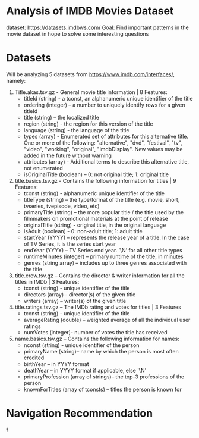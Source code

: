 # Analysis of IMDB Movies Dataset
dataset: https://datasets.imdbws.com/
Goal: Find important patterns in the movie dataset in hope to solve some interesting questions

# Datasets
Will be analyzing 5 datasets from https://www.imdb.com/interfaces/, namely:
1. Title.akas.tsv.gz - General movie title information | 8 Features:
    - titleId (string) - a tconst, an alphanumeric unique identifier of the title
    - ordering (integer) – a number to uniquely identify rows for a given titleId
    - title (string) – the localized title
    - region (string) - the region for this version of the title
    - language (string) - the language of the title
    - types (array) - Enumerated set of attributes for this alternative title. One or more of the following: "alternative", "dvd", "festival", "tv", "video", "working", "original", "imdbDisplay". New values may be added in the future without warning
    - attributes (array) - Additional terms to describe this alternative title, not enumerated
    - isOriginalTitle (boolean) – 0: not original title; 1: original title
2. title.basics.tsv.gz - Contains the following information for titles | 9 Features:
    - tconst (string) - alphanumeric unique identifier of the title
    - titleType (string) – the type/format of the title (e.g. movie, short, tvseries, tvepisode,
    video, etc)
    - primaryTitle (string) – the more popular title / the title used by the filmmakers on
    promotional materials at the point of release
    - originalTitle (string) - original title, in the original language
    - isAdult (boolean) - 0: non-adult title; 1: adult title
    - startYear (YYYY) – represents the release year of a title. In the case of TV Series, it is
    the series start year
    - endYear (YYYY) – TV Series end year. ‘\N’ for all other title types
    - runtimeMinutes (integer) – primary runtime of the title, in minutes
    - genres (string array) – includes up to three genres associated with the title
3. title.crew.tsv.gz – Contains the director & writer information for all the titles in IMDb | 3 Features:
    - tconst (string) - unique identifier of the title
    - directors (array) - director(s) of the given title
    - writers (array) – writer(s) of the given title
4. title.ratings.tsv.gz – The IMDb rating and votes for titles | 3 Features
    - tconst (string) - unique identifier of the title
    - averageRating (double) – weighted average of all the individual user ratings
    - numVotes (integer)- number of votes the title has received
5. name.basics.tsv.gz – Contains the following information for names:
    - nconst (string) - unique identifier of the person
    - primaryName (string)– name by which the person is most often credited
    - birthYear – in YYYY format
    - deathYear – in YYYY format if applicable, else '\N'
    - primaryProfession (array of strings)– the top-3 professions of the person
    - knownForTitles (array of tconsts) – titles the person is known for

# Navigation Recommendation
f
